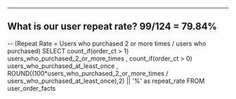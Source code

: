--------------------------------------------------------------------------  
What is our user repeat rate? 99/124 = 79.84%
--------------------------------------------------------------------------
-- (Repeat Rate = Users who purchased 2 or more times / users who purchased)
SELECT count_if(order_ct > 1) users_who_purchased_2_or_more_times
    , count_if(order_ct > 0) users_who_purchased_at_least_once
    , ROUND((100*users_who_purchased_2_or_more_times / 
            users_who_purchased_at_least_once),2) || '%' as repeat_rate
FROM user_order_facts
